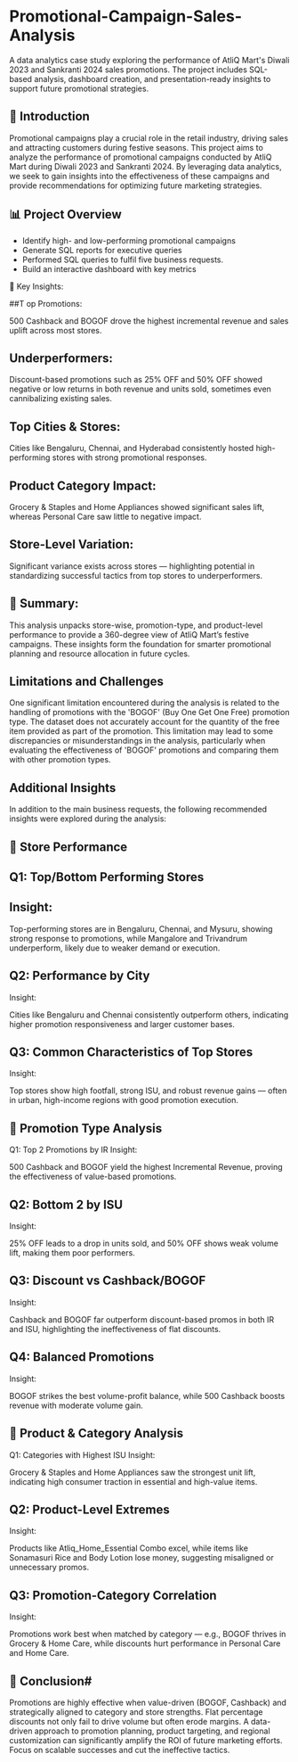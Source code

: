 # Promotional-Campaign-Sales-Analysis
A data analytics case study exploring the performance of AtliQ Mart's Diwali 2023 and Sankranti 2024 sales promotions. The project includes SQL-based analysis, dashboard creation, and presentation-ready insights to support future promotional strategies.

## 📌 Introduction
Promotional campaigns play a crucial role in the retail industry, driving sales and attracting customers during festive seasons. This project aims to analyze the performance of promotional campaigns conducted by AtliQ Mart during Diwali 2023 and Sankranti 2024. By leveraging data analytics, we seek to gain insights into the effectiveness of these campaigns and provide recommendations for optimizing future marketing strategies.

## 📊 Project Overview
- Identify high- and low-performing promotional campaigns
- Generate SQL reports for executive queries
- Performed SQL queries to fulfil five business requests.
- Build an interactive dashboard with key metrics


🔑 Key Insights:

##T op Promotions:

500 Cashback and BOGOF drove the highest incremental revenue and sales uplift across most stores.

## Underperformers:

Discount-based promotions such as 25% OFF and 50% OFF showed negative or low returns in both revenue and units sold, sometimes even cannibalizing existing sales.

## Top Cities & Stores:

Cities like Bengaluru, Chennai, and Hyderabad consistently hosted high-performing stores with strong promotional responses.

## Product Category Impact:

Grocery & Staples and Home Appliances showed significant sales lift, whereas Personal Care saw little to negative impact.

## Store-Level Variation:

Significant variance exists across stores — highlighting potential in standardizing successful tactics from top stores to underperformers.

## 📝 Summary:

This analysis unpacks store-wise, promotion-type, and product-level performance to provide a 360-degree view of AtliQ Mart’s festive campaigns. These insights form the foundation for smarter promotional planning and resource allocation in future cycles.


## **Limitations and Challenges**

One significant limitation encountered during the analysis is related to the handling of promotions with the 'BOGOF' (Buy One Get One Free) promotion type. The dataset does not accurately account for the quantity of the free item provided as part of the promotion. This limitation may lead to some discrepancies or misunderstandings in the analysis, particularly when evaluating the effectiveness of 'BOGOF' promotions and comparing them with other promotion types.

## **Additional Insights**

In addition to the main business requests, the following recommended insights were explored during the analysis:

## 🏬 Store Performance

## Q1: Top/Bottom Performing Stores
## Insight:

Top-performing stores are in Bengaluru, Chennai, and Mysuru, showing strong response to promotions, while Mangalore and Trivandrum underperform, likely due to weaker demand or execution.

## Q2: Performance by City
Insight:

Cities like Bengaluru and Chennai consistently outperform others, indicating higher promotion responsiveness and larger customer bases.

## Q3: Common Characteristics of Top Stores
Insight:

Top stores show high footfall, strong ISU, and robust revenue gains — often in urban, high-income regions with good promotion execution.

## 💸 Promotion Type Analysis
Q1: Top 2 Promotions by IR
Insight:

500 Cashback and BOGOF yield the highest Incremental Revenue, proving the effectiveness of value-based promotions.

## Q2: Bottom 2 by ISU
Insight:

25% OFF leads to a drop in units sold, and 50% OFF shows weak volume lift, making them poor performers.

## Q3: Discount vs Cashback/BOGOF
Insight:

Cashback and BOGOF far outperform discount-based promos in both IR and ISU, highlighting the ineffectiveness of flat discounts.

## Q4: Balanced Promotions
Insight:

BOGOF strikes the best volume-profit balance, while 500 Cashback boosts revenue with moderate volume gain.

## 🧺 Product & Category Analysis
Q1: Categories with Highest ISU
Insight:

Grocery & Staples and Home Appliances saw the strongest unit lift, indicating high consumer traction in essential and high-value items.

## Q2: Product-Level Extremes
Insight:

Products like Atliq_Home_Essential Combo excel, while items like Sonamasuri Rice and Body Lotion lose money, suggesting misaligned or unnecessary promos.

## Q3: Promotion-Category Correlation
Insight:

Promotions work best when matched by category — e.g., BOGOF thrives in Grocery & Home Care, while discounts hurt performance in Personal Care and Home Care.

## 🧾 Conclusion#

Promotions are highly effective when value-driven (BOGOF, Cashback) and strategically aligned to category and store strengths. Flat percentage discounts not only fail to drive volume but often erode margins. A data-driven approach to promotion planning, product targeting, and regional customization can significantly amplify the ROI of future marketing efforts. Focus on scalable successes and cut the ineffective tactics.

